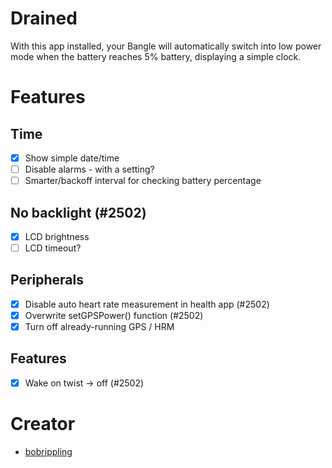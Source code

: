 # Drained

With this app installed, your Bangle will automatically switch into low power mode when the battery reaches 5% battery, displaying a simple clock.

# Features

## Time
- [x] Show simple date/time
- [ ] Disable alarms - with a setting?
- [ ] Smarter/backoff interval for checking battery percentage

## No backlight (#2502)
- [x] LCD brightness
- [ ] LCD timeout?

## Peripherals
- [x] Disable auto heart rate measurement in health app (#2502)
- [x] Overwrite setGPSPower() function (#2502)
- [x] Turn off already-running GPS / HRM

## Features
- [x] Wake on twist -> off (#2502)

# Creator

- [bobrippling](https://github.com/bobrippling/)

